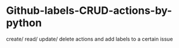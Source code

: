 # Github-labels-CRUD-actions-by-python
create/ read/ update/ delete actions and add labels to a certain issue
